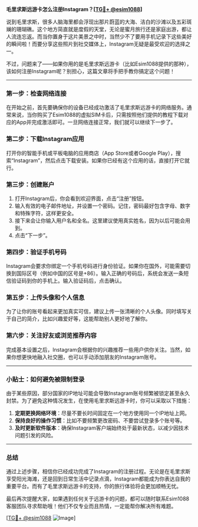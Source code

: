 **毛里求斯远游卡怎么注册Instagram？[[TG💪+ @esim1088](https://t.me/s/esim1088)]**

说到毛里求斯，很多人脑海里都会浮现出那片蔚蓝的大海、洁白的沙滩以及五彩斑斓的珊瑚礁。这个地方简直就是度假的天堂，无论是蜜月旅行还是家庭出游，都让人流连忘返。而当你置身于这片美景之中时，当然少不了要用手机记录下这些美好的瞬间啦！而要分享这些照片到社交媒体上，Instagram无疑是最受欢迎的选择之一。

不过，问题来了——如果你用的是毛里求斯远游卡（比如Esim1088提供的那种），该如何注册Instagram呢？别担心，这篇文章将手把手教你搞定这个问题！

---

### **第一步：检查网络连接**
在开始之前，首先要确保你的设备已经成功激活了毛里求斯远游卡的网络服务。通常来说，当你购买了Esim1088的虚拟SIM卡后，只需按照他们提供的教程下载对应的App并完成激活即可。一旦网络连接正常，我们就可以继续下一步了。

### **第二步：下载Instagram应用**
打开你的智能手机或平板电脑的应用商店（App Store或者Google Play），搜索“Instagram”，然后点击下载安装。如果你已经有这个应用的话，直接打开它就行。

### **第三步：创建账户**
1. 打开Instagram后，你会看到欢迎界面，点击“注册”按钮。
2. 输入有效的电子邮件地址，并设置一个密码。记住，密码最好包含字母、数字和特殊字符，这样更安全。
3. 接下来会让你输入用户名和全名。这里建议使用真实姓名，因为以后可能会用到。
4. 点击“下一步”。

### **第四步：验证手机号码**
Instagram会要求你绑定一个手机号码进行身份验证。如果你在国外，可能需要切换到国际区号（例如中国的区号是+86）。输入正确的号码后，系统会发送一条短信验证码到你的手机上。输入验证码后，点击确认。

### **第五步：上传头像和个人信息**
为了让你的账号看起来更加真实可信，建议上传一张清晰的个人头像。同时填写关于自己的简介，比如兴趣爱好等，这能帮助别人更好地了解你。

### **第六步：关注好友或浏览推荐内容**
完成基本设置之后，Instagram会根据你的兴趣推荐一些用户供你关注。当然，如果你想更快地融入社交圈，也可以手动添加朋友的Instagram账号。

---

### **小贴士：如何避免被限制登录**
由于某些原因，部分国家的IP地址可能会导致Instagram账号频繁被锁定甚至永久封禁。为了避免这种情况发生，在使用毛里求斯远游卡时，你可以采取以下措施：

1. **定期更换网络环境**：尽量不要长时间固定在一个地方使用同一个IP地址上网。
2. **保持良好的操作习惯**：比如不要频繁更改密码、不要尝试登录多个账号等。
3. **及时更新软件版本**：确保Instagram客户端始终处于最新状态，以减少因技术问题引发的风险。

---

### **总结**
通过上述步骤，相信你已经成功完成了Instagram的注册过程。无论是在毛里求斯享受阳光海滩，还是回到日常生活中记录点滴，Instagram都能成为你表达自我的重要平台。而有了毛里求斯远游卡的支持，你的旅行体验将会更加顺畅无忧。

最后再次提醒大家，如果遇到任何关于远游卡的问题，都可以随时联系Esim1088客服团队寻求帮助哦！他们不仅专业而且热情，一定能帮你解决所有难题。

[[TG💪+ @esim1088](https://t.me/s/esim1088) ![Image](https://i.postimg.cc/4NQfJmqS/Snipaste-2025-05-13-00-14-12.png)]